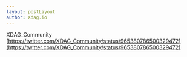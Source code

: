 ```yaml
---
layout: postLayout
author: Xdag.io
---
```


XDAG_Community [https://twitter.com/XDAG_Community/status/965380786500329472](https://twitter.com/XDAG_Community/status/965380786500329472)